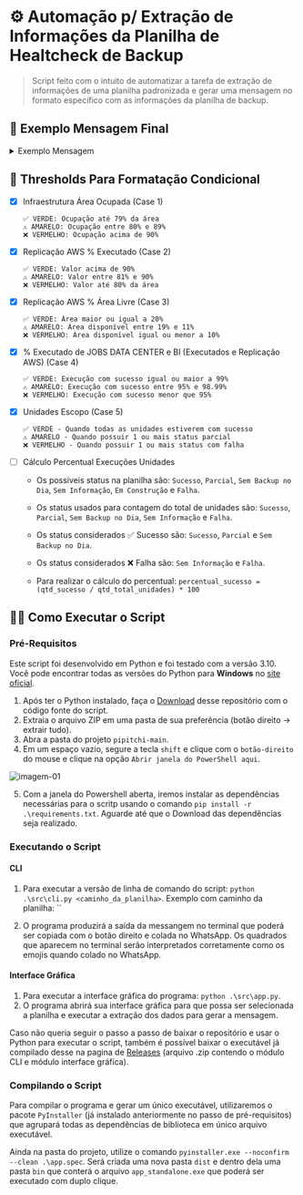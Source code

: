 # :gear: Automação p/ Extração de Informações da Planilha de Healtcheck de Backup

> Script feito com o intuito de automatizar a tarefa de extração de informações de uma planilha padronizada e gerar uma mensagem no formato específico com as informações da planilha de backup.

## :envelope_with_arrow: Exemplo Mensagem Final

<details>
  <summary> Exemplo Mensagem </summary>

  ```plain
  🩺 Health-Check Backup
  🗓️ 02/01/2023

  🔷 Infraestrutura
  (AVAMAR E VEEAM)

  RJ1
    ✅ Área Ocupada: 69%
    ℹ️ Área Livre: 51.5 TB
    ℹ️ Redução nas últimas 24h: -0.7 TB

  RJ2
   ⚠️ Área Ocupada: 83%
    ℹ️ Área Livre: 29.2 TB
    ℹ️ Crescimento nas últimas 24h: 4.08 TB

  🔷 Replicação AWS
    ✅ RJ1 Executado: 100%
    ℹ️ Dt última: 02/01/2023
    ⚠️ Área Livre: 15%

    ✅ RJ2 executado: 100%
    ℹ️ Dt última: 02/01/2023
    ❌ Área Livre: 9%, processo de Cleaning em execução.

  🔷 Execuções Data Center
    ℹ️ JOBS RJ1: 4163
    ✅ Executado: 99.95%

    ℹ️ JOBS RJ2: 3050
    ✅ Executado: 99.90%

  🔷 Execuções Unidades
    ❌ Escopo: 77 Locais
    ℹ️ Sucesso: 98.00%

    ❌ XPTO, último backup: 31/12/2022

  🔷Backup BI 
     ✅ % Sucesso: 100% 
     ✅Replicação AWS: 100%
  ```

</details>

## :receipt: Thresholds Para Formatação Condicional

- [X] Infraestrutura Área Ocupada (Case 1)

  ```plain
  ✅ VERDE: Ocupação até 79% da área
  ⚠️ AMARELO: Ocupação entre 80% e 89%
  ❌ VERMELHO: Ocupação acima de 90%
  ```

- [X] Replicação AWS % Executado (Case 2)

  ```plain
  ✅ VERDE: Valor acima de 90%
  ⚠️ AMARELO: Valor entre 81% e 90%
  ❌ VERMELHO: Valor até 80% da área
  ```

- [X] Replicação AWS % Área Livre (Case 3)

  ```plain
  ✅ VERDE: Área maior ou igual a 20%
  ⚠️ AMARELO: Área disponível entre 19% e 11%
  ❌ VERMELHO: Área disponível igual ou menor a 10%
  ```
  
- [X] % Executado de JOBS DATA CENTER e BI (Executados e Replicação AWS) (Case 4)

  ```plain
  ✅ VERDE: Execução com sucesso igual ou maior a 99%
  ⚠️ AMARELO: Execução com sucesso entre 95% e 98.99%
  ❌ VERMELHO: Execução com sucesso menor que 95%
  ```

- [X] Unidades Escopo (Case 5)

  ```plain
  ✅ VERDE - Quando todas as unidades estiverem com sucesso
  ⚠️ AMARELO - Quando possuir 1 ou mais status parcial
  ❌ VERMELHO - Quando possuir 1 ou mais status com falha
  ```

<!-- - [ ] Status Unidades

  Quando as unidades apresentarem os status "Sucesso" ou "Sucesso e Sem backup no dia"

  ```plain
  🔷 Execuções Unidades
    ✅ Escopo: 77 Locais
    ℹ️ Sucesso: 100.00%
  ```

  Quando uma ou mais unidade apresentarem o status "Falha"

  ```plain
  🔷 Execuções Unidades
    ❌ Escopo: 77 Locais
    ℹ️ Sucesso: 98.00%
      ❌ XPTO, último backup: 01/01/2023
  ```

  Quando uma ou mais unidade apresentarem o status "Parcial"

  ```plain
  🔷 Execuções Unidades
    ⚠️ Escopo: 77 Locais
    ℹ️ Sucesso: 100.00%
  ```

  Quando uma ou mais unidade apresentarem o status "Sem informação"

  ```plain
  🔷 Execuções Unidades
    ⚠️ Escopo: 77 Locais
    ℹ️ Sucesso: 98.00%
      ⚠️Hospital Santa Marina, último backup conhecido: 01/01/2023
  ``` -->

- [ ] Cálculo Percentual Execuções Unidades

  - Os possíveis status na planilha são: `Sucesso`, `Parcial`, `Sem Backup no Dia`, `Sem Informação`, `Em Construção` e `Falha`.
  
  - Os status usados para contagem do total de unidades são: `Sucesso`, `Parcial`, `Sem Backup no Dia`, `Sem Informação` e `Falha`.

  - Os status considerados :white_check_mark: Sucesso são: `Sucesso`, `Parcial` e `Sem Backup no Dia`.
  
  - Os status considerados :x: Falha são: `Sem Informação` e `Falha`.

  - Para realizar o cálculo do percentual: `percentual_sucesso = (qtd_sucesso / qtd_total_unidades) * 100`

## :woman_technologist: Como Executar o Script

### Pré-Requisitos

  Este script foi desenvolvido em Python e foi testado com a versão 3.10. Você pode encontrar todas as versões do Python para **Windows** no [site oficial](https://www.python.org/downloads/windows/).

  1. Após ter o Python instalado, faça o [Download](https://github.com/RaulDelary/pipitchi/archive/refs/heads/main.zip) desse repositório com o código fonte do script.
  2. Extraia o arquivo ZIP em uma pasta de sua preferência (botão direito -> extrair tudo).
  3. Abra a pasta do projeto `pipitchi-main`.
  4. Em um espaço vazio, segure a tecla `shift` e clique com o `botão-direito` do mouse e clique na opção `Abrir janela do PowerShell aqui`.

  ![imagem-01](./.doc-images/01.png)

  5. Com a janela do Powershell aberta, iremos instalar as dependências necessárias para o scritp usando o comando `pip install -r .\requirements.txt`. Aguarde até que o Download das dependências seja realizado.

### Executando o Script

#### CLI

  1. Para executar a versão de linha de comando do script: `python .\src\cli.py <caminho_da_planilha>`. Exemplo com caminho da planilha: ``

  2. O programa produzirá a saída da messangem no terminal que poderá ser copiada com o botão direito e colada no WhatsApp. Os quadrados que aparecem no terminal serão interpretados corretamente como os emojis quando colado no WhatsApp.

#### Interface Gráfica

  1. Para executar a interface gráfica do programa: `python .\src\app.py`.
  2. O programa abrirá sua interface gráfica para que possa ser selecionada a planilha e executar a extração dos dados para gerar a mensagem.

  Caso não queria seguir o passo a passo de baixar o repositório e usar o Python para executar o script, também é possível baixar o executável já compilado desse na pagina de [Releases](https://github.com/rauldelary/pipitchi/releases) (arquivo .zip contendo o módulo CLI e módulo interface gráfica).

### Compilando o Script

  Para compilar o programa e gerar um único executável, utilizaremos o pacote `PyInstaller` (já instalado anteriormente no passo de pré-requisitos) que agrupará todas as dependências de biblioteca em único arquivo executável.

  Ainda na pasta do projeto, utilize o comando `pyinstaller.exe --noconfirm --clean .\app.spec`. Será criada uma nova pasta `dist` e dentro dela uma pasta `bin` que conterá o arquivo `app_standalone.exe` que poderá ser executado com duplo clique.
